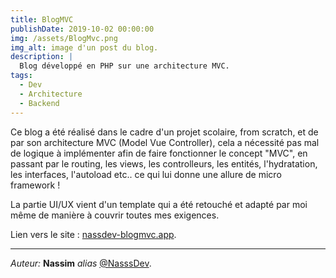```yaml
---
title: BlogMVC
publishDate: 2019-10-02 00:00:00
img: /assets/BlogMvc.png
img_alt: image d'un post du blog.
description: |
  Blog développé en PHP sur une architecture MVC.
tags:
  - Dev
  - Architecture
  - Backend
---
```


Ce blog a été réalisé dans le cadre d'un projet scolaire, from scratch, et de par son architecture MVC (Model Vue Controller), cela a nécessité pas mal de logique à implémenter afin de faire fonctionner le concept "MVC", en passant par le routing, les views, les controlleurs, les entités, l'hydratation, les interfaces, l'autoload etc.. ce qui lui donne une allure de micro framework !

La partie UI/UX vient d'un template qui a été retouché et adapté par moi même de manière à couvrir toutes mes exigences.

Lien vers le site : [nassdev-blogmvc.app](https://nassdev-blogmvc.vercel.app/api).

---

_Auteur:_ **Nassim** _alias_ [@NasssDev](https://github.com/NasssDev).
